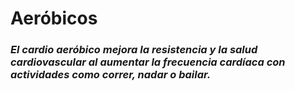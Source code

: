 # Aeróbicos

### *El cardio aeróbico mejora la resistencia y la salud cardiovascular al aumentar la frecuencia cardíaca con actividades como correr, nadar o bailar.*